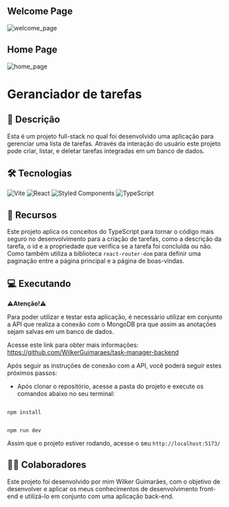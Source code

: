 ## Welcome Page

![welcome_page](https://imgur.com/qNGbhML.png)

## Home Page

![home_page](https://imgur.com/HaDgaBb.png)

# Geranciador de tarefas

## 📃 Descrição

Esta é um projeto full-stack no qual foi desenvolvido uma aplicação para gerenciar uma lista de tarefas. Através da interação do usuário este projeto pode criar, listar, e deletar tarefas integradas em um banco de dados.

## 🛠 Tecnologias

![Vite](https://img.shields.io/badge/vite-%23646CFF.svg?style=for-the-badge&logo=vite&logoColor=white) ![React](https://img.shields.io/badge/react-%2320232a.svg?style=for-the-badge&logo=react&logoColor=%2361DAFB) ![Styled Components](https://img.shields.io/badge/styled--components-DB7093?style=for-the-badge&logo=styled-components&logoColor=white) ![TypeScript](https://img.shields.io/badge/typescript-%23007ACC.svg?style=for-the-badge&logo=typescript&logoColor=white)

## 🧰 Recursos

Este projeto aplica os conceitos do TypeScript para tornar o código mais seguro no desenvolvimento para a criação de tarefas, como a descrição da tarefa, o id e a propriedade que verifica se a tarefa foi concluída ou não. Como também utiliza a biblioteca `react-router-dom` para definir uma paginação entre a página principal e a página de boas-vindas.

## 💻 Executando

⚠<b>Atenção!</b>⚠

Para poder utilizar e testar esta aplicação, é necessário utilizar em conjunto a API que realiza a conexão com o MongoDB pra que assim as anotações sejam salvas em um banco de dados.

Acesse este link para obter mais informações: https://github.com/WilkerGuimaraes/task-manager-backend

Após seguir as instruções de conexão com a API, você poderá seguir estes próximos passos:

- Após clonar o repositório, acesse a pasta do projeto e execute os comandos abaixo no seu terminal:

```

npm install

```

```

npm run dev

```

Assim que o projeto estiver rodando, acesse o seu `http://localhost:5173/`

## 🙋‍♂️ Colaboradores

Este projeto foi desenvolvido por mim Wilker Guimarães, com o objetivo de desenvolver e aplicar os meus conhecimentos de desenvolvimento front-end e utilizá-lo em conjunto com uma aplicação back-end.
